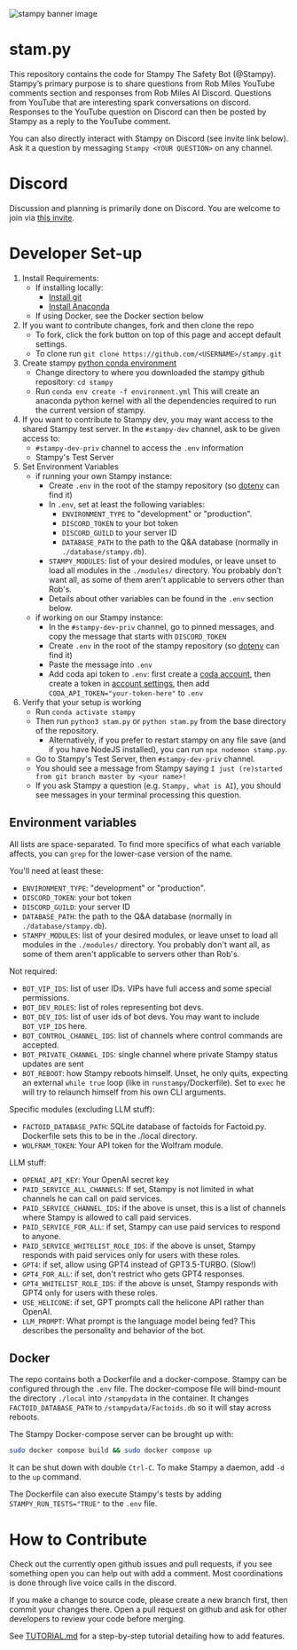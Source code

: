 ![stampy banner image](https://github.com/StampyAI/stampy/blob/master/images/readme-header.png)

<!-- The best dimensions for the banner is **1280x650px**. -->

# stam.py

This repository contains the code for Stampy The Safety Bot (@Stampy). Stampy’s primary purpose is to share questions from Rob Miles YouTube comments section and responses from Rob Miles AI Discord. Questions from YouTube that are interesting spark conversations on discord. Responses to the YouTube question on Discord can then be posted by Stampy as a reply to the YouTube comment.

You can also directly interact with Stampy on Discord (see invite link below). Ask it a question by messaging `Stampy <YOUR QUESTION>` on any channel.

# Discord

Discussion and planning is primarily done on Discord. You are welcome to join via [this invite](https://discord.com/invite/7wjJbFJnSN).
# Developer Set-up

1. Install Requirements:
    * If installing locally:
        - [Install git](https://git-scm.com/book/en/v2/Getting-Started-Installing-Git)
        - [Install Anaconda](https://docs.anaconda.com/anaconda/install/)
    * If using Docker, see the Docker section below
1. If you want to contribute changes, fork and then clone the repo
    * To fork, click the fork button on top of this page and accept default settings.
    * To clone run `git clone https://github.com/<USERNAME>/stampy.git`
1. Create stampy [python conda environment](https://docs.conda.io/projects/conda/en/latest/user-guide/tasks/manage-environments.html)
    * Change directory to where you downloaded the stampy github repository: `cd stampy`
    * Run `conda env create -f environment.yml` This will create an anaconda python kernel with all the dependencies required to run the current version of stampy.
1. If you want to contribute to Stampy dev, you may want access to the shared Stampy test server. In the `#stampy-dev` channel, ask to be given access to:
    * `#stampy-dev-priv` channel to access the `.env` information
    * Stampy's Test Server
1. Set Environment Variables
    * if running your own Stampy instance:
       * Create `.env` in the root of the stampy repository (so [dotenv](https://pypi.org/project/python-dotenv/) can find it)
       * In `.env`, set at least the following variables:
         - `ENVIRONMENT_TYPE` to "development" or "production".
         - `DISCORD_TOKEN` to your bot token
         - `DISCORD_GUILD` to your server ID
         - `DATABASE_PATH` to the path to the Q&A database (normally in `./database/stampy.db`).
        - `STAMPY_MODULES`: list of your desired modules, or leave unset to load all modules in the `./modules/` directory. You probably don't want all, as some of them aren't applicable to servers other than Rob's.
         - Details about other variables can be found in the `.env` section below.
    * if working on our Stampy instance:
        * In the `#stampy-dev-priv` channel, go to pinned messages, and copy the message that starts with `DISCORD_TOKEN`
        * Create `.env` in the root of the stampy repository (so [dotenv](https://pypi.org/project/python-dotenv/) can find it)
        * Paste the message into `.env`
        * Add coda api token to `.env`: first create a [coda account](https://coda.io/), then create a token in [account settings](https://coda.io/account), then add `CODA_API_TOKEN="your-token-here"` to `.env`
1. Verify that your setup is working
    * Run `conda activate stampy`
    * Then run `python3 stam.py` or `python stam.py` from the base directory of the repository.
      * Alternatively, if you prefer to restart stampy on any file save (and if you have NodeJS installed), you can run `npx nodemon stamp.py`.
    * Go to Stampy's Test Server, then `#stampy-dev-priv` channel.
    * You should see a message from Stampy saying `I just (re)started from git branch master by <your name>!`
    * If you ask Stampy a question (e.g. `Stampy, what is AI`), you should see messages in your terminal processing this question.

## Environment variables

All lists are space-separated. To find more specifics of what each variable affects, you can `grep` for the lower-case version of the name.

You'll need at least these:

- `ENVIRONMENT_TYPE`: "development" or "production".
- `DISCORD_TOKEN`: your bot token
- `DISCORD_GUILD`: your server ID
- `DATABASE_PATH`: the path to the Q&A database (normally in `./database/stampy.db`).
- `STAMPY_MODULES`: list of your desired modules, or leave unset to load all modules in the `./modules/` directory. You probably don't want all, as some of them aren't applicable to servers other than Rob's.

Not required:

- `BOT_VIP_IDS`: list of user IDs. VIPs have full access and some special permissions.
- `BOT_DEV_ROLES`: list of roles representing bot devs.
- `BOT_DEV_IDS`: list of user ids of bot devs. You may want to include `BOT_VIP_IDS` here.
- `BOT_CONTROL_CHANNEL_IDS`: list of channels where control commands are accepted.
- `BOT_PRIVATE_CHANNEL_IDS`: single channel where private Stampy status updates are sent
- `BOT_REBOOT`: how Stampy reboots himself. Unset, he only quits, expecting an external `while true` loop (like in `runstampy`/Dockerfile). Set to `exec` he will try to relaunch himself from his own CLI arguments.

Specific modules (excluding LLM stuff):

- `FACTOID_DATABASE_PATH`: SQLite database of factoids for Factoid.py. Dockerfile sets this to be in the ./local directory.
- `WOLFRAM_TOKEN`: Your API token for the Wolfram module.

LLM stuff:

- `OPENAI_API_KEY`: Your OpenAI secret key
- `PAID_SERVICE_ALL_CHANNELS`: If set, Stampy is not limited in what channels he can call on paid services.
- `PAID_SERVICE_CHANNEL_IDS`: if the above is unset, this is a list of channels where Stampy is allowed to call paid services.
- `PAID_SERVICE_FOR_ALL`: if set, Stampy can use paid services to respond to anyone.
- `PAID_SERVICE_WHITELIST_ROLE_IDS`: if the above is unset, Stampy responds with paid services only for users with these roles.
- `GPT4`: if set, allow using GPT4 instead of GPT3.5-TURBO. (Slow!)
- `GPT4_FOR_ALL`: if set, don't restrict who gets GPT4 responses.
- `GPT4_WHITELIST_ROLE_IDS`: if the above is unset, Stampy responds with GPT4 only for users with these roles.
- `USE_HELICONE`: if set, GPT prompts call the helicone API rather than OpenAI.
- `LLM_PROMPT`: What prompt is the language model being fed? This describes the personality and behavior of the bot.

## Docker

The repo contains both a Dockerfile and a docker-compose. Stampy can be configured through the `.env` file. The docker-compose file will bind-mount the directory `./local` into `/stampydata` in the container. It changes `FACTOID_DATABASE_PATH` to `/stampydata/Factoids.db` so it will stay across reboots.

The Stampy Docker-compose server can be brought up with:

``` sh
sudo docker compose build && sudo docker compose up
```

It can be shut down with double `Ctrl-C`. To make Stampy a daemon, add `-d` to the `up` command.

The Dockerfile can also execute Stampy's tests by adding `STAMPY_RUN_TESTS="TRUE"` to the `.env` file.

# How to Contribute

Check out the currently open github issues and pull requests, if you see something open you can help out with add a comment. Most coordinations is done through live voice calls in the discord.

If you make a change to source code, please create a new branch first, then commit your changes there. Open a pull request on github and ask for other developers to review your code before merging.

See [TUTORIAL.md](https://github.com/StampyAI/stampy/blob/master/TUTORIAL.md) for a step-by-step tutorial detailing how to add features.
